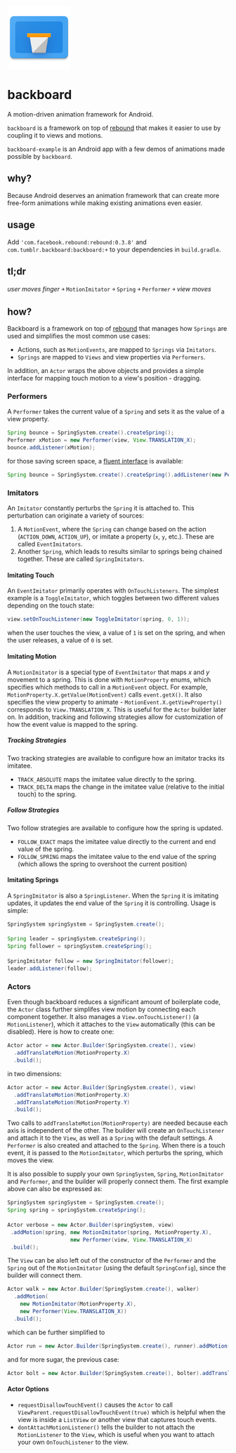 ![the backboard icon](backboard-example/src/main/res/mipmap-xxhdpi/ic_launcher.png?raw=true)

backboard
=========

A motion-driven animation framework for Android.

`backboard` is a framework on top of [rebound](http://facebook.github.io/rebound/) that makes it easier to use by coupling it to views and motions.

`backboard-example` is an Android app with a few demos of animations made possible by `backboard`.

why?
----

Because Android deserves an animation framework that can create more free-form animations while making existing animations even easier.

usage
-----
Add `'com.facebook.rebound:rebound:0.3.8'` and `com.tumblr.backboard:backboard:+` to your dependencies in `build.gradle`.

tl;dr
-----
_user moves finger_ &#65515; `MotionImitator` &#65515; `Spring` &#65515; `Performer` &#65515; _view moves_

how?
----

Backboard is a framework on top of [rebound](http://facebook.github.io/rebound/) that manages how `Springs` are used and simplifies the
most common use cases:

- Actions, such as `MotionEvents`, are mapped to `Springs` via `Imitators`.
- `Springs` are mapped to `Views` and view properties via `Performers`.

In addition, an `Actor` wraps the above objects and provides a simple interface for mapping touch motion to a view's position - dragging.

### Performers
A `Performer` takes the current value of a `Spring` and sets it as the value of a view property.
```Java
Spring bounce = SpringSystem.create().createSpring();
Performer xMotion = new Performer(view, View.TRANSLATION_X);
bounce.addListener(xMotion);
```
for those saving screen space, a [fluent interface](http://en.wikipedia.org/wiki/Fluent_interface) is available:
```Java
Spring bounce = SpringSystem.create().createSpring().addListener(new Performer(view, View.TRANSLATION_X));
```

### Imitators
An `Imitator` constantly perturbs the `Spring` it is attached to. This perturbation can originate a variety of sources:

1. A `MotionEvent`, where the `Spring` can change based on the action (`ACTION_DOWN`, `ACTION_UP`), or imitate a property (`x`, `y`, etc.). These are called `EventImitators`.
2. Another `Spring`, which leads to results similar to springs being chained together. These are called `SpringImitators`.
 

#### Imitating Touch
An `EventImitator` primarily operates with `OnTouchListeners`. The simplest example is a `ToggleImitator`, which toggles between two different values depending on the touch state:
```Java
view.setOnTouchListener(new ToggleImitator(spring, 0, 1));
```
when the user touches the view, a value of `1` is set on the spring, and when the user releases, a value of `0` is set.

#### Imitating Motion
A `MotionImitator` is a special type of `EventImitator` that maps _x_ and _y_ movement to a spring. This is done with `MotionProperty` enums, which specifies which methods to call in a `MotionEvent` object. For example, `MotionProperty.X.getValue(MotionEvent)` calls `event.getX()`. It also specifies the view property to animate - `MotionEvent.X.getViewProperty()` corresponds to `View.TRANSLATION_X`. This is useful for the `Actor` builder later on. In addition, tracking and following strategies allow for customization of how the event value is mapped to the spring.

##### Tracking Strategies
Two tracking strategies are available to configure how an imitator tracks its imitatee.

* `TRACK_ABSOLUTE` maps the imitatee value directly to the spring.
* `TRACK_DELTA` maps the change in the imitatee value (relative to the initial touch) to the spring.

##### Follow Strategies
Two follow strategies are available to configure how the spring is updated.

* `FOLLOW_EXACT` maps the imitatee value directly to the current and end value of the spring.
* `FOLLOW_SPRING` maps the imitatee value to the end value of the spring (which allows the spring
 to overshoot the current position)

#### Imitating Springs
A `SpringImitator` is also a `SpringListener`. When the `Spring` it is imitating updates, it updates the end value of the `Spring` it is controlling. Usage is simple:
```Java
SpringSystem springSystem = SpringSystem.create();

Spring leader = springSystem.createSpring();
Spring follower = springSystem.createSpring();

SpringImitator follow = new SpringImitator(follower);
leader.addListener(follow);
```

### Actors
Even though backboard reduces a significant amount of boilerplate code, the `Actor` class further simplifes view motion by connecting each component together. It also manages a `View.onTouchListener()` (a `MotionListener`), which it attaches to the `View` automatically (this can be disabled). Here is how to create one:
```Java
Actor actor = new Actor.Builder(SpringSystem.create(), view)
  .addTranslateMotion(MotionProperty.X)
  .build();
```
in two dimensions:
```Java
Actor actor = new Actor.Builder(SpringSystem.create(), view)
  .addTranslateMotion(MotionProperty.X)
  .addTranslateMotion(MotionProperty.Y)
  .build();
```
Two calls to `addTranslateMotion(MotionProperty)` are needed because each axis is independent of the other. The builder will create an `OnTouchListener` and attach it to the `View`, as well as a `Spring` with the default settings. A `Performer` is also created and attached to the `Spring`. When there is a touch event, it is passed to the `MotionImitator`, which perturbs the spring, which moves the view.

It is also possible to supply your own `SpringSystem`, `Spring`, `MotionImitator` and `Performer`, and the builder will properly connect them. The first example above can also be expressed as:
```Java
SpringSystem springSystem = SpringSystem.create();
Spring spring = springSystem.createSpring();

Actor verbose = new Actor.Builder(springSystem, view)
 .addMotion(spring, new MotionImitator(spring, MotionProperty.X), 
                    new Performer(view, View.TRANSLATION_X)
 .build();
```

The `View` can be also left out of the constructor of the `Performer` and the `Spring` out of the `MotionImitator` (using the default `SpringConfig`), since the builder will connect them.
```Java
Actor walk = new Actor.Builder(SpringSystem.create(), walker)
  .addMotion(
    new MotionImitator(MotionProperty.X),
    new Performer(View.TRANSLATION_X))
  .build();
```
which can be further simplified to 
```Java
Actor run = new Actor.Builder(SpringSystem.create(), runner).addMotion(MotionProperty.X, View.TRANSLATION_X).build();
```
and for more sugar, the previous case:
```Java
Actor bolt = new Actor.Builder(SpringSystem.create(), bolter).addTranslateMotion(MotionProperty.X).build();
```

#### Actor Options
- `requestDisallowTouchEvent()` causes the `Actor` to call `ViewParent.requestDisallowTouchEvent(true)` which is helpful when the view is inside a `ListView` or another view that captures touch events.
- `dontAttachMotionListener()` tells the builder to not attach the `MotionListener` to the `View`, which is useful when you want to attach your own `OnTouchListener` to the view.
